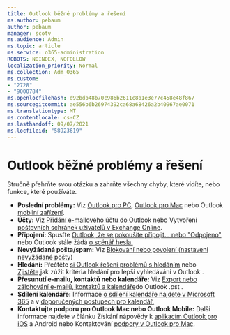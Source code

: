 ```yaml
---
title: Outlook běžné problémy a řešení
ms.author: pebaum
author: pebaum
manager: scotv
ms.audience: Admin
ms.topic: article
ms.service: o365-administration
ROBOTS: NOINDEX, NOFOLLOW
localization_priority: Normal
ms.collection: Adm_O365
ms.custom:
- "2728"
- "9000784"
ms.openlocfilehash: d92bdb48b70c986b2611c8b1e3e77c458e48f867
ms.sourcegitcommit: ae556b6b26974392ca68a68426a2b40967ae0071
ms.translationtype: MT
ms.contentlocale: cs-CZ
ms.lasthandoff: 09/07/2021
ms.locfileid: "58923619"
---
```

# <a name="outlook-common-issues-and-resolutions"></a>Outlook běžné problémy a řešení

Stručně přehrňte svou otázku a zahrňte všechny chyby, které vidíte, nebo funkce, které používáte.

- **Poslední problémy:** Viz [Outlook pro PC](https://support.office.com/article/ecf61305-f84f-4e13-bb73-95a214ac1230), [Outlook pro Mac](https://support.office.com/article/54afa5e3-db38-422a-9d94-3b55330ded8e) nebo Outlook [mobilní zařízení](https://support.office.com/article/a264ef01-9c88-48fb-9285-7017e4f31f02).
- **Účty:**  Viz [Přidání e-mailového účtu do Outlook](https://support.office.com/article/6e27792a-9267-4aa4-8bb6-c84ef146101b) nebo Vytvoření [poštovních schránek uživatelů v Exchange Online](https://docs.microsoft.com/Exchange/recipients-in-exchange-online/create-user-mailboxes).
- **Připojení:**  Spusťte [Outlook, že se pokoušíte připojit... nebo "Odpojeno"](https://aka.ms/SaRA-OutlookDisconnect) nebo Outlook stále žádá [o scénář hesla.](https://aka.ms/SaRA-OutlookPwdPrompt)
- **Nevyžádaná pošta/spam:**  Viz [Blokování nebo povolení (nastavení nevyžádané pošty)](https://support.microsoft.com/office/block-or-allow-junk-email-settings-48c9f6f7-2309-4f95-9a4d-de987e880e46)
- **Hledání:**  Přečtěte [si Outlook řešení problémů s hledáním](https://support.office.com/article/2556b11f-f4d8-46be-b0a7-de33a3f4f066) nebo [Zjistěte,](https://support.office.com/article/D824D1E9-A255-4C8A-8553-276FB895A8DA)jak zúžit kritéria hledání pro lepší vyhledávání v Outlook .
- **Přesunutí e-mailu, kontaktů nebo kalendáře:**  Viz [Export nebo zálohování e-mailů, kontaktů a kalendáře](https://support.office.com/article/14252b52-3075-4e9b-be4e-ff9ef1068f91)do Outlook .pst .
- **Sdílení kalendáře:**  Informace [o sdílení kalendáře najdete v Microsoft 365](https://support.office.com/article/b576ecc3-0945-4d75-85f1-5efafb8a37b4) a v [doporučených postupech pro kalendář.](https://support.office.com/article/D93F72D3-2361-4E0D-8D6A-5C4939C17F39)
- **Kontaktujte podporu pro Outlook Mac nebo Outlook Mobile:**  Další informace najdete v článku Získání nápovědy k [aplikacím Outlook pro iOS](https://support.office.com/article/218a22d1-9fa5-4889-b689-de1c63493243) a Android nebo Kontaktování [podpory v Outlook pro Mac](https://support.office.com/article/d0410177-8e65-4487-93f7-206a3a3d71a8).
